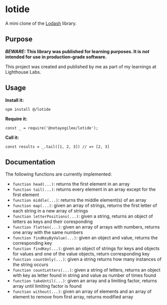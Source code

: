 # lotide

A mini clone of the [Lodash](https://lodash.com) library.

## Purpose

**_BEWARE:_ This library was published for learning purposes. It is _not_ intended for use in production-grade software.**

This project was created and published by me as part of my learnings at Lighthouse Labs.

## Usage

**Install it:**

`npm install @/lotide`

**Require it:**

`const _ = require('@notayogilee/lotide');`

**Call it:**

`const results = _.tail([1, 2, 3]) // => [2, 3]`

## Documentation

The following functions are currently implemented:

- `function head(...)`: returns the first element in an array
- `function tail(...)`: returns every element in an array except for the first element
- `function middle(...)`: returns the middle element(s) of an array
- `function map(...)`: given an array of strings, returns the first letter of each string in a new array of strings
- `function letterPositions(...)`: given a string, returns an object of letters as keys and their coresponding
- `function flatten(...)`: given an array of arrays with numbers, returns one array with the same numbers
- `function findKeyByValue(...)`: given an object and value, returns the corresponding key
- `function findKey(...)`: given an object of strings for keys and objects for values and one of the value objects, return corresponding key
- `function countOnly(...)`: given a string returns how many instances of the string occurs
- `function countLetters(...)`: given a string of letters, returns an object with key as letter found in string and value as number of times found
- `function takeUntil(...)`: given an array and a limiting factor, returns array until limiting factor is found
- `function without(...)`: given an array of elements and an array of element to remove from first array, returns modified array
